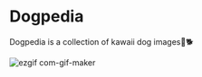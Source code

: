# Dogpedia
Dogpedia is a collection of kawaii dog images🐶🐕

![ezgif com-gif-maker](https://user-images.githubusercontent.com/47503135/149939066-14c04de5-39fd-4873-a8b3-4e75c0f6f5a8.gif)
